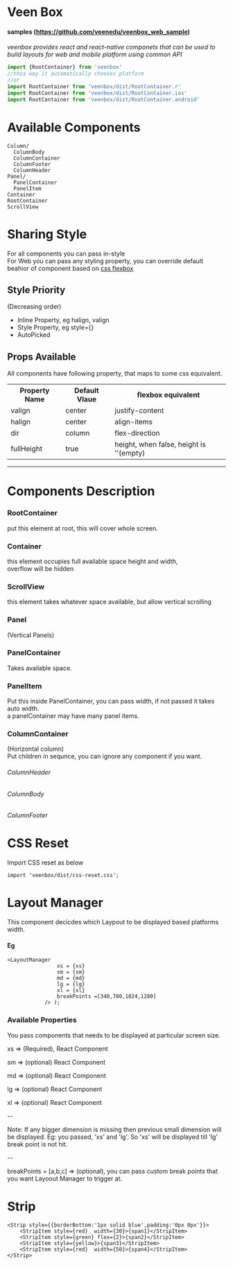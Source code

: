 # Veen Box

#### samples (https://github.com/veenedu/veenbox_web_sample)

*veenbox provides react and react-native componets that can be used to build layouts for web and mobile platform using common API*


```js
import {RootContainer} from 'veenbox'
//this way it automatically chooses platform
//or
import RootContainer from 'veenbox/dist/RootContainer.r'
import RootContainer from 'veenbox/dist/RootContainer.ios'
import RootContainer from 'veenbox/dist/RootContainer.android'
```
# Available Components

```
Column/
  ColumnBody
  ColumnContainer
  ColumnFooter
  ColumnHeader
Panel/
  PanelContainer
  PanelItem
Container
RootContainer
ScrollView
```

# Sharing Style

For all components you can pass in-style  
For Web you can pass any styling property, you can override default beahior of component based on [css flexbox](https://developer.mozilla.org/en-US/docs/Web/CSS/CSS_Flexible_Box_Layout/Using_CSS_flexible_boxes)

## Style Priority
(Decreasing order)  
- Inline Property, eg halign, valign    
- Style Property, eg style={}
- AutoPicked


## Props Available

All components have following property, that maps to some css equivalent.

<table>
     <tr>
        <th>Property Name</th>
        <th>Default Vlaue</th>
        <th>flexbox equivalent</th>
    </tr>
    <tr>
        <td>valign</td>
        <td>center</td>
        <td>justify-content</td>
    </tr>
    <tr>
        <td>halign</td>
        <td>center</td>
        <td>align-items</td>
    </tr> 
    <tr>
        <td>dir</td>
        <td>column</td>
        <td>flex-direction</td>
    </tr>  
    <tr>
        <td>fullHeight</td>
        <td>true</td>
        <td>height, when false, height is ''(empty)</td>
    </tr>         
</table>

---         

# Components Description

### RootContainer
put this element at root, this will cover whole screen.

### Container
this element occupies full available space height and width,   
overflow will be hidden

### ScrollView
this element takes whatever space available, but allow vertical scrolling

### Panel
(Vertical Panels)

### PanelContainer
Takes available space.

### PanelItem
Put this inside PanelContainer, you can pass width, if not passed it takes auto width.   
a panelContainer may have many panel items.

###  ColumnContainer
(Horizontal column)   
Put children in sequnce, you can ignore any component if you want.
###### ColumnHeader
###### ColumnBody
###### ColumnFooter


# CSS Reset

Import CSS reset as below

`import 'veenbox/dist/css-reset.css';`

# Layout Manager
This component decicdes which Laypout to be displayed based platforms width.

#### Eg
```
<LayoutManager
              	xs = {xs}
              	sm = {sm}
              	md = {md}
              	lg = {lg}
              	xl = {xl}
              	breakPoints =[340,780,1024,1280]
            /> );

```
### Available Properties
You pass components that needs to be displayed at particular screen size.

xs => (Required), React Component

sm => (optional) React Component

md => (optional) React Component

lg => (optional) React Component

xl => (optional) React Component

--

Note: If any bigger dimension is missing then previous small dimension will be displayed.
Eg: you passed, 'xs' and 'lg'. So 'xs' will be displayed till 'lg' break point is not hit.

--

breakPoints = [a,b,c] => (optional), you can pass custom break points that you want Layoout Manager to trigger at.


# Strip

```
<Strip style={{borderBottom:'1px solid blue',padding:'0px 0px'}}>
    <StripItem style={red}  width={30}>{span1}</StripItem>
    <StripItem style={green} flex={2}>{span2}</StripItem>
    <StripItem style={yellow}>{span3}</StripItem>
    <StripItem style={red}  width={50}>{span4}</StripItem>
</Strip>
```
